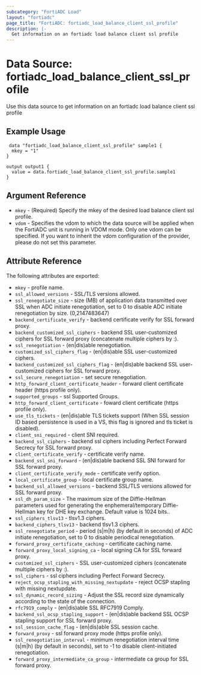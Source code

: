 ```yaml
---
subcategory: "FortiADC Load"
layout: "fortiadc"
page_title: "FortiADC: fortiadc_load_balance_client_ssl_profile"
description: |-
  Get information on an fortiadc load balance client ssl profile
---
```


# Data Source: fortiadc_load_balance_client_ssl_profile
Use this data source to get information on an fortiadc load balance client ssl profile

## Example Usage

```hcl
 data "fortiadc_load_balance_client_ssl_profile" sample1 {
  mkey = "1"
}

output output1 {
  value = data.fortiadc_load_balance_client_ssl_profile.sample1
}
```

## Argument Reference
* `mkey` - (Required) Specify the mkey of the desired  load balance client ssl profile.
* `vdom` - Specifies the vdom to which the data source will be applied when the FortiADC unit is running in VDOM mode. Only one vdom can be specified. If you want to inherit the vdom configuration of the provider, please do not set this parameter.


## Attribute Reference

The following attributes are exported:

* `mkey` - profile name.
* `ssl_allowed_versions` - SSL/TLS versions allowed. 
* `ssl_renegotiate_size` - size (MB) of application data transmitted over SSL when ADC initiate renegotiation, set to 0 to disable ADC initiate renegotiation by size. (0,2147483647)
* `backend_certificate_verify` - backend certificate verify for SSL forward proxy. 
* `backend_customized_ssl_ciphers` - backend SSL user-customized ciphers for SSL forward proxy (concatenate multiple ciphers by :). 
* `ssl_renegotiation` - (en|dis)able renegotiation. 
* `customized_ssl_ciphers_flag` - (en|dis)able SSL user-customized ciphers. 
* `backend_customized_ssl_ciphers_flag` - (en|dis)able backend SSL user-customized ciphers for SSL forward proxy. 
* `ssl_secure_renegotiation` - set secure renegotiation. 
* `http_forward_client_certificate_header` - forward client certificate header (https profile only). 
* `supported_groups` - ssl Supported Groups. 
* `http_forward_client_certificate` - foward client certificate (https profile only). 
* `use_tls_tickets` - (en|dis)able TLS tickets support (When SSL session ID based persistence is used in a VS, this flag is ignored and tls ticket is disabled). 
* `client_sni_required` - client SNI required. 
* `backend_ssl_ciphers` - backend ssl ciphers including Perfect Forward Secrecy for SSL forward proxy. 
* `client_certificate_verify` - certificate verify name. 
* `backend_ssl_sni_forward` - (en|dis)able backend SSL SNI forward for SSL forward proxy. 
* `client_certificate_verify_mode` - certificate verify option. 
* `local_certificate_group` - local certificate group name. 
* `backend_ssl_allowed_versions` - backend SSL/TLS versions allowed for SSL forward proxy. 
* `ssl_dh_param_size` - The maximum size of the Diffie-Hellman parameters used for generating the enphemeral/temporary Diffie-Hellman key for DHE key exchange. Default value is 1024 bits.. 
* `ssl_ciphers_tlsv13` - tlsv1.3 ciphers. 
* `backend_ciphers_tlsv13` - backend tlsv1.3 ciphers. 
* `ssl_renegotiate_period` - period (s|m|h) (by default in seconds) of ADC initiate renegotiation, set to 0 to disable periodical renegotiation. 
* `forward_proxy_certificate_caching` - certificate caching name. 
* `forward_proxy_local_signing_ca` - local signing CA for SSL forward proxy. 
* `customized_ssl_ciphers` - SSL user-customized ciphers (concatenate multiple ciphers by :). 
* `ssl_ciphers` - ssl ciphers including Perfect Forward Secrecy. 
* `reject_ocsp_stapling_with_missing_nextupdate` - reject OCSP stapling with missing nextupdate. 
* `ssl_dynamic_record_sizing` - Adjust the SSL record size dynamically according to the state of the connection. 
* `rfc7919_comply` - (en|dis)able SSL RFC7919 Comply. 
* `backend_ssl_ocsp_stapling_support` - (en|dis)able backend SSL OCSP stapling support for SSL forward proxy. 
* `ssl_session_cache_flag` - (en|dis)able SSL session cache. 
* `forward_proxy` - ssl forward proxy mode (https profile only). 
* `ssl_renegotiation_interval` - minimum renegotiation interval time (s|m|h) (by default in seconds), set to -1 to disable client-initiated renegotiation. 
* `forward_proxy_intermediate_ca_group` - intermediate ca group for SSL forward proxy. 

